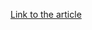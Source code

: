 [Link to the article](https://thehackernews.com/2025/08/salt-typhoon-exploits-cisco-ivanti-palo.html)

